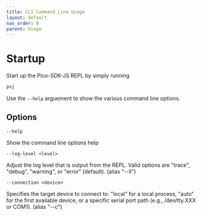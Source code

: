 ```yaml
---
title: CLI Command Line Usage
layout: default
nav_order: 0
parent: Usage
---
```


# Startup

Start up the Pico-SDK-JS REPL by simply running

```bash
psj
```

Use the `--help` arguement to show the various command line options.

## Options

`--help`

Show the command line options help

`--log-level <level>`

Adjust the log level that is output from the REPL. Valid options are "trace", "debug", "warning", or "error" (default). (alias "--ll")

`--connection <device>`

Specifies the target device to connect to: "local" for a local process, "auto" for the first available device, or a specific serial port path (e.g., /dev/tty.XXX or COM1). (alias "--c")